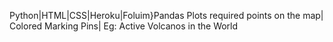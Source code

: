 Python|HTML|CSS|Heroku|Foluim}Pandas
Plots required points on the map| Colored Marking Pins| Eg: Active Volcanos in the World
